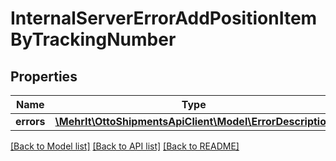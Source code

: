 # InternalServerErrorAddPositionItemByTrackingNumber

## Properties
Name | Type | Description | Notes
------------ | ------------- | ------------- | -------------
**errors** | [**\MehrIt\OttoShipmentsApiClient\Model\ErrorDescription**](ErrorDescription.md) |  | [optional] 

[[Back to Model list]](../../README.md#documentation-for-models) [[Back to API list]](../../README.md#documentation-for-api-endpoints) [[Back to README]](../../README.md)

